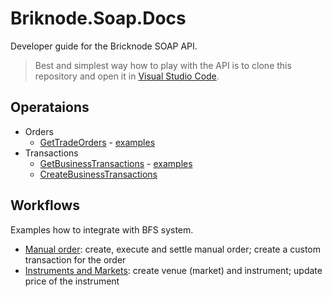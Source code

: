 # Briknode.Soap.Docs

Developer guide for the Bricknode SOAP API.

> Best and simplest way how to play with the API is to clone this repository and open it in [Visual Studio Code](https://code.visualstudio.com/download).

## Operataions

- Orders
  - [GetTradeOrders](operations/GetTradeOrders.md) - [examples](operations/GetTradeOrders.http)
- Transactions
  - [GetBusinessTransactions](operations/GetBusinessTransactions.md) - [examples](operations/GetBusinessTransactions.http)
  - [CreateBusinessTransactions](operations/CreateBusinessTransactions.md)

## Workflows

Examples how to integrate with BFS system.

- [Manual order](workflows/manual-order.http): create, execute and settle manual order; create a custom transaction for the order
- [Instruments and Markets](workflows/instrument.http): create venue (market) and instrument; update price of the instrument
